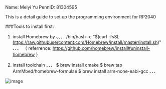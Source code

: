 Name: Meiyi Yu
PennID: 81304595

This is a detail guide to set up the programming environment for RP2040

###Tools to install first:
1. install Homebrew by
、、、
 /bin/bash -c "$(curl -fsSL
https://raw.githubusercontent.com/Homebrew/install/master/install.sh)"
、、、
（ referrence: https://github.com/homebrew/install#uninstall-homebrew ）

2. install toolchain
、、、
$ brew install cmake
$ brew tap ArmMbed/homebrew-formulae
$ brew install arm-none-eabi-gcc
、、、







![image](https://user-images.githubusercontent.com/84453030/194796162-8852026f-2ab3-4162-b41d-a462956adac9.png)


